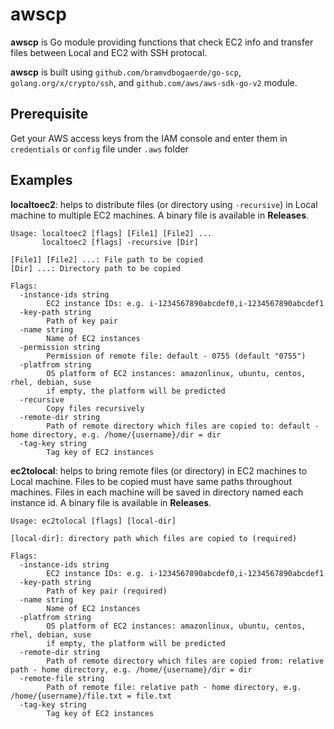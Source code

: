 # awscp

**awscp** is Go module providing functions that check EC2 info and transfer files between Local and EC2 with SSH protocal.

**awscp** is built using `github.com/bramvdbogaerde/go-scp`, `golang.org/x/crypto/ssh`, and `github.com/aws/aws-sdk-go-v2` module.

## Prerequisite

Get your AWS access keys from the IAM console and enter them in `credentials` or `config` file under `.aws` folder

## Examples

**localtoec2**: helps to distribute files (or directory using `-recursive`) in Local machine to multiple EC2 machines. A binary file is available in **Releases**.

```
Usage: localtoec2 [flags] [File1] [File2] ...
       localtoec2 [flags] -recursive [Dir]

[File1] [File2] ...: File path to be copied
[Dir] ...: Directory path to be copied

Flags:
  -instance-ids string
        EC2 instance IDs: e.g. i-1234567890abcdef0,i-1234567890abcdef1
  -key-path string
        Path of key pair
  -name string
        Name of EC2 instances
  -permission string
        Permission of remote file: default - 0755 (default "0755")
  -platfrom string
        OS platform of EC2 instances: amazonlinux, ubuntu, centos, rhel, debian, suse
        if empty, the platform will be predicted
  -recursive
        Copy files recursively
  -remote-dir string
        Path of remote directory which files are copied to: default - home directory, e.g. /home/{username}/dir = dir
  -tag-key string
        Tag key of EC2 instances
```

**ec2tolocal**: helps to bring remote files (or directory) in EC2 machines to Local machine. Files to be copied must have same paths throughout machines. Files in each machine will be saved in directory named each instance id. A binary file is available in **Releases**.

```
Usage: ec2tolocal [flags] [local-dir]

[local-dir]: directory path which files are copied to (required)

Flags:
  -instance-ids string
        EC2 instance IDs: e.g. i-1234567890abcdef0,i-1234567890abcdef1
  -key-path string
        Path of key pair (required)
  -name string
        Name of EC2 instances
  -platfrom string
        OS platform of EC2 instances: amazonlinux, ubuntu, centos, rhel, debian, suse
        if empty, the platform will be predicted
  -remote-dir string
        Path of remote directory which files are copied from: relative path - home directory, e.g. /home/{username}/dir = dir
  -remote-file string
        Path of remote file: relative path - home directory, e.g. /home/{username}/file.txt = file.txt
  -tag-key string
        Tag key of EC2 instances
```
